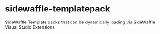 # sidewaffle-templatepack
SideWaffle Template packs that can be dynamically loading via SideWaffle Visual Studio Extensions
